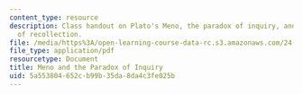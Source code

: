 ```yaml
---
content_type: resource
description: Class handout on Plato's Meno, the paradox of inquiry, and the doctrine
  of recollection.
file: /media/https%3A/open-learning-course-data-rc.s3.amazonaws.com/24-08j-philosophical-issues-in-brain-science-spring-2009/5a553804652cb99b35da8da4c3fe025b_MIT24_08JS09_assn07.pdf
file_type: application/pdf
resourcetype: Document
title: Meno and the Paradox of Inquiry
uid: 5a553804-652c-b99b-35da-8da4c3fe025b
---
```

